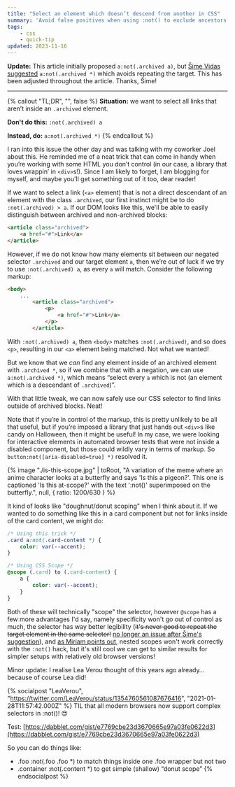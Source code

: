 ```yaml
---
title: "Select an element which doesn’t descend from another in CSS"
summary: 'Avoid false positives when using :not() to exclude ancestors from a scope.'
tags:
    - css
    - quick-tip
updated: 2023-11-16
---
```


**Update:** This article initially proposed `a:not(.archived a)`, but [Šime Vidas suggested](https://mastodon.social/@simevidas/111294439227937167) `a:not(.archived *)` which avoids repeating the target. This has been adjusted throughout the article. Thanks, Šime!

<hr>

{% callout "TL;DR", "", false %}
**Situation:** we want to select all links that aren’t inside an `.archived` element.

**Don't do this:** `:not(.archived) a`

**Instead, do:** `a:not(.archived *)`
{% endcallout %}

I ran into this issue the other day and was talking with my coworker Joel about this. He reminded me of a neat trick that can come in handy when you’re working with some HTML you don’t control (in our case, a library that loves wrappin’ in `<div>`s!). Since I am likely to forget, I am blogging for myself, and maybe you'll get something out of it too, dear reader!

If we want to select a link (`<a>` element) that is not a direct descendant of an element with the class `.archived`, our first instinct might be to do `:not(.archived) > a`. If our DOM looks like this, we'll be able to easily distinguish between archived and non-archived blocks:

```html
<article class="archived">
	<a href="#">Link</a>
</article>
```

However, if we do not know how many elements sit between our negated selector ``.archived`` and our target element `a`, then we’re out of luck if we try to use `:not(.archived) a`, as every `a` will match. Consider the following markup:

```html
<body>
	...
		<article class="archived">
			<p>
				<a href="#">Link</a>
			</p>
		</article>
```

With `:not(.archived) a`, then `<body>` matches `:not(.archived)`, and so does `<p>`, resulting in our `<a>` element being matched. Not what we wanted!

But we know that we _can_ find any element inside of an archived element with `.archived *`, so if we combine that with a negation, we can use `a:not(.archived *)`, which means “select every `a` which is not (an element which is a descendant of `.archived`)”.

With that little tweak, we can now safely use our CSS selector to find links outside of archived blocks. Neat!

Note that if you’re in control of the markup, this is pretty unlikely to be all that useful, but if you’re imposed a library that just hands out `<div>`s like candy on Halloween, then it might be useful! In my case, we were looking for interactive elements in automated browser tests that were not inside a disabled component, but those could wildly vary in terms of markup. So `button:not([aria-disabled=true] *)` resolved it.

{% image "./is-this-scope.jpg" | toRoot, "A variation of the meme where an anime character looks at a butterfly and says 'Is this a pigeon?'. This one is captioned 'Is this at-scope?' with the text ':not()' superimposed on the butterfly.", null, { ratio: 1200/630 } %}

It kind of looks like "doughnut/donut scoping" when I think about it. If we wanted to do something like this in a card component but not for links inside of the card content, we might do:

```css
/* Using this trick */
.card a:not(.card-content *) {
    color: var(--accent);
}

/* Using CSS Scope */
@scope (.card) to (.card-content) {
    a {
        color: var(--accent);
    }
}
```

Both of these will technically "scope" the selector, however `@scope` has a few more advantages I'd say, namely specificity won't go out of control as much, the selector has way better legibility (<del>it's never good to repeat the target element in the same selector!</del> <ins>no longer an issue after Šime's suggestion</ins>), and [as Miriam points out](https://shoptalkshow.com/591/#t=41:30), nested scopes won't work correctly with the `:not()` hack, but it's still cool we can get to similar results for simpler setups with relatively old browser versions!

Minor update: I realise Lea Verou thought of this years ago already… because of course Lea did!

{% socialpost "LeaVerou", "https://twitter.com/LeaVerou/status/1354760561087676416", "2021-01-28T11:57:42.000Z" %}
TIL that all modern browsers now support complex selectors in :not()! 😍

Test: [https://dabblet.com/gist/e7769cbe23d3670665e97a03fe0622d3](https://dabblet.com/gist/e7769cbe23d3670665e97a03fe0622d3)

So you can do things like:
- .foo :not(.foo .foo *) to match things inside one .foo wrapper but not two 
- .container :not(.content *) to get simple (shallow) “donut scope”
{% endsocialpost %}
